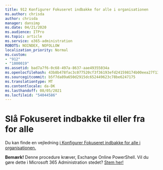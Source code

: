 ```yaml
---
title: 912 Konfigurer Fokuseret indbakke for alle i organisationen
ms.author: chrisda
author: chrisda
manager: dansimp
ms.date: 04/21/2020
ms.audience: ITPro
ms.topic: article
ms.service: o365-administration
ROBOTS: NOINDEX, NOFOLLOW
localization_priority: Normal
ms.custom:
- "912"
- "1800019"
ms.assetid: bad7a7f6-0c68-497a-8637-aae49355034a
ms.openlocfilehash: 43b8b478fac3c077520cf3f36193efd241598174b00eea27f13861de1a140954
ms.sourcegitcommit: b5f7da89a650d2915dc652449623c78be6247175
ms.translationtype: MT
ms.contentlocale: da-DK
ms.lasthandoff: 08/05/2021
ms.locfileid: "54044586"
---
```

# <a name="turn-focused-inbox-on-or-off-for-everyone"></a>Slå Fokuseret indbakke til eller fra for alle

Du kan finde en vejledning [i Konfigurer Fokuseret indbakke for alle i organisationen.](https://docs.microsoft.com/microsoft-365/admin/setup/configure-focused-inbox)

**Bemærk!** Denne procedure kræver, Exchange Online PowerShell. Vil du gøre dette i Microsoft 365 Administration stedet? [Stem her!](https://go.microsoft.com/fwlink/p/?linkid=862489)
